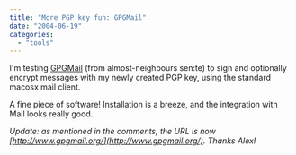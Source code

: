 ```yaml
---
title: "More PGP key fun: GPGMail"
date: "2004-06-19"
categories: 
  - "tools"
---
```


I'm testing [GPGMail](http://www.sente.ch/software/GPGMail/) (from almost-neighbours sen:te) to sign and optionally encrypt messages with my newly created PGP key, using the standard macosx mail client.

A fine piece of software! Installation is a breeze, and the integration with Mail looks really good.

_Update: as mentioned in the comments, the URL is now [http://www.gpgmail.org/](http://www.gpgmail.org/). Thanks Alex!_
